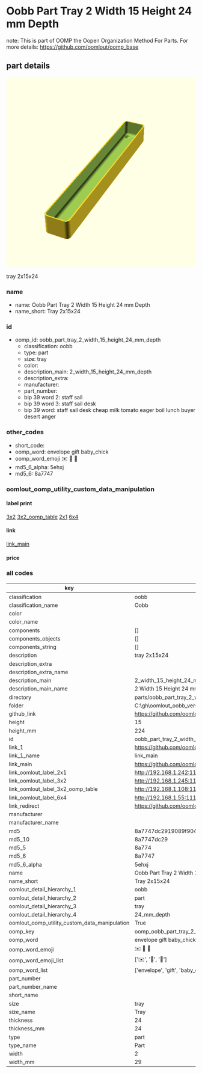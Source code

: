 # Oobb Part Tray 2 Width 15 Height 24 mm Depth  

note: This is part of OOMP the Oopen Organization Method For Parts. For more details: https://github.com/oomlout/oomp_base

##  part details
  

[![](3dpr.png)](3dpr.png)

tray 2x15x24



### name
* name: Oobb Part Tray 2 Width 15 Height 24 mm Depth
* name_short: Tray 2x15x24 
### id
* oomp_id: oobb_part_tray_2_width_15_height_24_mm_depth
  * classification: oobb
  * type: part
  * size: tray
  * color: 
  * description_main: 2_width_15_height_24_mm_depth
  * description_extra: 
  * manufacturer: 
  * part_number: 
  * bip 39 word 2: staff sail
  * bip 39 word 3: staff sail desk
  * bip 39 word: staff sail desk cheap milk tomato eager boil lunch buyer desert anger

### other_codes
* short_code: 
* oomp_word: envelope gift baby_chick
* oomp_word_emoji :envelope: :gift: :baby_chick:
* md5_6_alpha: 5ehxj
* md5_6: 8a7747






### oomlout_oomp_utility_custom_data_manipulation
#### label print
[3x2](http://192.168.1.245:1112/?label=oomp%205ehxj)
[3x2_oomp_table](http://192.168.1.108:1112/?label=oomp%205ehxj)
[2x1](http://192.168.1.242:1112/?label=oomp%205ehxj)
[6x4](http://192.168.1.55:1112/?label=oomp%205ehxj)    

#### link

[link_main](https://github.com/oomlout/oomlout_oobb_version_4_generated_parts/tree/main/navigation_oomp/oobb/part/tray/2_width_15_height_24_mm_depth/part)                              

#### price







### all codes 
| key | value |  
| --- | --- |  
| classification | oobb |  
| classification_name | Oobb |  
| color |  |  
| color_name |  |  
| components | [] |  
| components_objects | [] |  
| components_string | [] |  
| description | tray 2x15x24 |  
| description_extra |  |  
| description_extra_name |  |  
| description_main | 2_width_15_height_24_mm_depth |  
| description_main_name | 2 Width 15 Height 24 mm Depth |  
| directory | parts/oobb_part_tray_2_width_15_height_24_mm_depth |  
| folder | C:\gh\oomlout_oobb_version_4_generated_parts\parts\oobb_part_tray_2_width_15_height_24_mm_depth |  
| github_link | https://github.com/oomlout/oomlout_oomp_part_src/tree/main/parts/oobb_part_tray_2_width_15_height_24_mm_depth |  
| height | 15 |  
| height_mm | 224 |  
| id | oobb_part_tray_2_width_15_height_24_mm_depth |  
| link_1 | https://github.com/oomlout/oomlout_oobb_version_4_generated_parts/tree/main/navigation_oomp/oobb/part/tray/2_width_15_height_24_mm_depth/part |  
| link_1_name | link_main |  
| link_main | https://github.com/oomlout/oomlout_oobb_version_4_generated_parts/tree/main/navigation_oomp/oobb/part/tray/2_width_15_height_24_mm_depth/part |  
| link_oomlout_label_2x1 | http://192.168.1.242:1112/?label=oomp%205ehxj |  
| link_oomlout_label_3x2 | http://192.168.1.245:1112/?label=oomp%205ehxj |  
| link_oomlout_label_3x2_oomp_table | http://192.168.1.108:1112/?label=oomp%205ehxj |  
| link_oomlout_label_6x4 | http://192.168.1.55:1112/?label=oomp%205ehxj |  
| link_redirect | https://github.com/oomlout/oomlout_oobb_version_4_generated_parts/tree/main/parts/oobb_tray_02_15_24 |  
| manufacturer |  |  
| manufacturer_name |  |  
| md5 | 8a7747dc2919089f9046426e77ef8ea0 |  
| md5_10 | 8a7747dc29 |  
| md5_5 | 8a774 |  
| md5_6 | 8a7747 |  
| md5_6_alpha | 5ehxj |  
| name | Oobb Part Tray 2 Width 15 Height 24 mm Depth |  
| name_short | Tray 2x15x24  |  
| oomlout_detail_hierarchy_1 | oobb |  
| oomlout_detail_hierarchy_2 | part |  
| oomlout_detail_hierarchy_3 | tray |  
| oomlout_detail_hierarchy_4 | 24_mm_depth |  
| oomlout_oomp_utility_custom_data_manipulation | True |  
| oomp_key | oomp_oobb_part_tray_2_width_15_height_24_mm_depth |  
| oomp_word | envelope gift baby_chick |  
| oomp_word_emoji | :envelope: :gift: :baby_chick: |  
| oomp_word_emoji_list | [':envelope:', ':gift:', ':baby_chick:'] |  
| oomp_word_list | ['envelope', 'gift', 'baby_chick'] |  
| part_number |  |  
| part_number_name |  |  
| short_name |  |  
| size | tray |  
| size_name | Tray |  
| thickness | 24 |  
| thickness_mm | 24 |  
| type | part |  
| type_name | Part |  
| width | 2 |  
| width_mm | 29 |  
